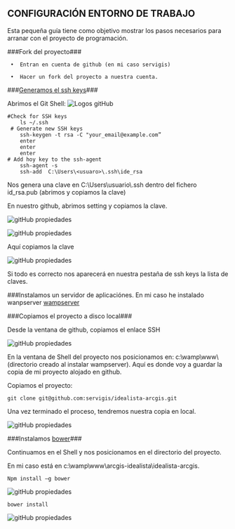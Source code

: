 ## CONFIGURACIÓN ENTORNO DE TRABAJO ##


Esta pequeña guía tiene como objetivo mostrar los pasos necesarios para arranar con el proyecto de programación.


###Fork del proyecto###
 
	 •	Entran en cuenta de github (en mi caso servigis)
	
	 •	Hacer un fork del proyecto a nuestra cuenta.

###[Generamos el ssh keys](https://help.github.com/articles/generating-ssh-keys/#platform-windows)###

Abrimos el Git Shell:
![Logos gitHub](../images/logos_gitHub.png)

    #Check for SSH keys	
    	ls ~/.ssh
     # Generate new SSH keys
    	ssh-keygen -t rsa -C "your_email@example.com”
    	enter
    	enter
    	enter
    # Add hoy key to the ssh-agent
    	ssh-agent -s
    	ssh-add  C:\Users\<usuaro>\.ssh\ide_rsa

Nos genera una clave en C:\Users\usuario\\.ssh dentro del fichero id_rsa.pub (abrimos y copiamos la clave)

En nuestro github, abrimos setting y copiamos la clave.

![gitHub propiedades](../images/git_img1.png)

![gitHub propiedades](../images/git_img2.png)

Aquí copiamos la clave

![gitHub propiedades](../images/git_img3.png)

Si todo es correcto nos aparecerá en nuestra pestaña de ssh keys la lista de claves.


###Instalamos un servidor de aplicaciónes. 
En mi caso he instalado wanpserver [wampserver](http://www.wampserver.com/)



###Copiamos el proyecto a disco local###

Desde la ventana de github, copiamos el enlace SSH

![gitHub propiedades](../images/git_img4.png)

En la ventana de Shell del proyecto nos posicionamos en: c:\wamp\www\ (directorio creado al instalar wampserver). Aquí es donde voy a guardar la copia de mi proyecto alojado en github.
 
Copiamos el proyecto: 

	git clone git@github.com:servigis/idealista-arcgis.git

Una vez terminado el proceso, tendremos nuestra copia en local.

![gitHub propiedades](../images/git_img5.png)


###Instalamos [bower](http://bower.io/)###

Continuamos en el Shell y nos posicionamos en el directorio del proyecto. 

En mi caso está en c:\wamp\www\arcgis-idealista\idealista-arcgis.

    Npm install –g bower 
![gitHub propiedades](../images/git_img6.png)

    bower install 
![gitHub propiedades](../images/git_img7.png)